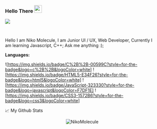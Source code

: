 ### Hello There <img src="https://media.giphy.com/media/hvRJCLFzcasrR4ia7z/giphy.gif" width="25px">

![](https://visitor-badge.glitch.me/badge?page_id=NikoMolecule.NikoMolecule)

<br />

Hello I am Niko Molecule, I am Junior UI / UX, Web Developer, Currently I am learning Javascript, C++;
Ask me anything :);

**Languages:**  

![https://img.shields.io/badge/C%2B%2B-00599C?style=for-the-badge&logo=c%2B%2B&logoColor=white] ![https://img.shields.io/badge/HTML5-E34F26?style=for-the-badge&logo=html5&logoColor=white] ![https://img.shields.io/badge/JavaScript-323330?style=for-the-badge&logo=javascript&logoColor=F7DF1E] ![https://img.shields.io/badge/CSS3-1572B6?style=for-the-badge&logo=css3&logoColor=white]



📈 My Github Stats

<p align="center"> <img src="https://github-readme-stats.vercel.app/api?username=NikoMolecule&show_icons=true&theme=gotham" alt="NikoMolecule" />
